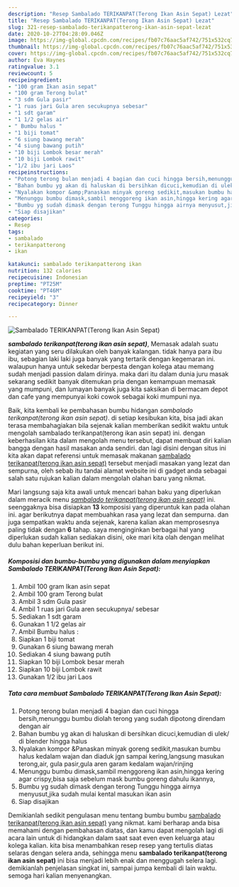 ```yaml
---
description: "Resep Sambalado TERIKANPAT(Terong Ikan Asin Sepat) Lezat"
title: "Resep Sambalado TERIKANPAT(Terong Ikan Asin Sepat) Lezat"
slug: 321-resep-sambalado-terikanpatterong-ikan-asin-sepat-lezat
date: 2020-10-27T04:28:09.046Z
image: https://img-global.cpcdn.com/recipes/fb07c76aac5af742/751x532cq70/sambalado-terikanpatterong-ikan-asin-sepat-foto-resep-utama.jpg
thumbnail: https://img-global.cpcdn.com/recipes/fb07c76aac5af742/751x532cq70/sambalado-terikanpatterong-ikan-asin-sepat-foto-resep-utama.jpg
cover: https://img-global.cpcdn.com/recipes/fb07c76aac5af742/751x532cq70/sambalado-terikanpatterong-ikan-asin-sepat-foto-resep-utama.jpg
author: Eva Haynes
ratingvalue: 3.1
reviewcount: 5
recipeingredient:
- "100 gram Ikan asin sepat"
- "100 gram Terong bulat"
- "3 sdm Gula pasir"
- "1 ruas jari Gula aren secukupnya sebesar"
- "1 sdt garam"
- "1 1/2 gelas air"
- " Bumbu halus "
- "1 biji tomat"
- "6 siung bawang merah"
- "4 siung bawang putih"
- "10 biji Lombok besar merah"
- "10 biji Lombok rawit"
- "1/2 ibu jari Laos"
recipeinstructions:
- "Potong terong bulan menjadi 4 bagian dan cuci hingga bersih,menunggu bumbu diolah terong yang sudah dipotong direndam dengan air"
- "Bahan bumbu yg akan di haluskan di bersihkan dicuci,kemudian di ulek/ di blender hingga halus"
- "Nyalakan kompor &amp;Panaskan minyak goreng sedikit,masukan bumbu halus kedalam wajan dan diaduk jgn sampai kering,langsung masukan terong,air, gula pasir,gula aren garam kedalam wajan/rinjing"
- "Menunggu bumbu dimask,sambil menggoreng ikan asin,hingga kering agar crispy,bisa saja sebelum mask bumbu goreng dahulu ikannya,"
- "Bumbu yg sudah dimask dengan terong Tunggu hingga airnya menyusut,jika sudah mulai kental masukan ikan asin"
- "Siap disajikan"
categories:
- Resep
tags:
- sambalado
- terikanpatterong
- ikan

katakunci: sambalado terikanpatterong ikan 
nutrition: 132 calories
recipecuisine: Indonesian
preptime: "PT25M"
cooktime: "PT46M"
recipeyield: "3"
recipecategory: Dinner

---
```



![Sambalado TERIKANPAT(Terong Ikan Asin Sepat)](https://img-global.cpcdn.com/recipes/fb07c76aac5af742/751x532cq70/sambalado-terikanpatterong-ikan-asin-sepat-foto-resep-utama.jpg)

<b><i>sambalado terikanpat(terong ikan asin sepat)</i></b>, Memasak adalah suatu kegiatan yang seru dilakukan oleh banyak kalangan. tidak hanya para ibu ibu, sebagian laki laki juga banyak yang tertarik dengan kegemaran ini. walaupun hanya untuk sekedar berpesta dengan kolega atau memang sudah menjadi passion dalam dirinya. maka dari itu dalam dunia juru masak sekarang sedikit banyak ditemukan pria dengan kemampuan memasak yang mumpuni, dan lumayan banyak juga kita saksikan di bermacam depot dan cafe yang mempunyai koki cowok sebagai koki mumpuni nya.



Baik, kita kembali ke pembahasan bumbu hidangan <i>sambalado terikanpat(terong ikan asin sepat)</i>. di setiap kesibukan kita, bisa jadi akan terasa membahagiakan bila sejenak kalian memberikan sedikit waktu untuk mengolah sambalado terikanpat(terong ikan asin sepat) ini. dengan keberhasilan kita dalam mengolah menu tersebut, dapat membuat diri kalian bangga dengan hasil masakan anda sendiri. dan lagi disini dengan situs ini kita akan dapat referensi untuk memasak makanan <u>sambalado terikanpat(terong ikan asin sepat)</u> tersebut menjadi masakan yang lezat dan sempurna, oleh sebab itu tandai alamat website ini di gadget anda sebagai salah satu rujukan kalian dalam mengolah olahan baru yang nikmat.


Mari langsung saja kita awali untuk mencari bahan baku yang diperlukan dalam meracik menu <u><i>sambalado terikanpat(terong ikan asin sepat)</i></u> ini. seenggaknya bisa disiapkan <b>13</b> komposisi yang diperuntuk kan pada olahan ini. agar berikutnya dapat membuahkan rasa yang lezat dan sempurna. dan juga sempatkan waktu anda sejenak, karena kalian akan memprosesnya paling tidak dengan <b>6</b> tahap. saya menginginkan berbagai hal yang diperlukan sudah kalian sediakan disini, oke mari kita olah dengan melihat dulu bahan keperluan berikut ini.

<!--inarticleads1-->

##### Komposisi dan bumbu-bumbu yang digunakan dalam menyiapkan Sambalado TERIKANPAT(Terong Ikan Asin Sepat):

1. Ambil 100 gram Ikan asin sepat
1. Ambil 100 gram Terong bulat
1. Ambil 3 sdm Gula pasir
1. Ambil 1 ruas jari Gula aren secukupnya/ sebesar
1. Sediakan 1 sdt garam
1. Gunakan 1 1/2 gelas air
1. Ambil  Bumbu halus :
1. Siapkan 1 biji tomat
1. Gunakan 6 siung bawang merah
1. Sediakan 4 siung bawang putih
1. Siapkan 10 biji Lombok besar merah
1. Siapkan 10 biji Lombok rawit
1. Gunakan 1/2 ibu jari Laos




<!--inarticleads2-->

##### Tata cara membuat Sambalado TERIKANPAT(Terong Ikan Asin Sepat):

1. Potong terong bulan menjadi 4 bagian dan cuci hingga bersih,menunggu bumbu diolah terong yang sudah dipotong direndam dengan air
1. Bahan bumbu yg akan di haluskan di bersihkan dicuci,kemudian di ulek/ di blender hingga halus
1. Nyalakan kompor &amp;Panaskan minyak goreng sedikit,masukan bumbu halus kedalam wajan dan diaduk jgn sampai kering,langsung masukan terong,air, gula pasir,gula aren garam kedalam wajan/rinjing
1. Menunggu bumbu dimask,sambil menggoreng ikan asin,hingga kering agar crispy,bisa saja sebelum mask bumbu goreng dahulu ikannya,
1. Bumbu yg sudah dimask dengan terong Tunggu hingga airnya menyusut,jika sudah mulai kental masukan ikan asin
1. Siap disajikan




Demikianlah sedikit pengulasan menu tentang bumbu bumbu <u>sambalado terikanpat(terong ikan asin sepat)</u> yang nikmat. kami berharap anda bisa memahami dengan pembahasan diatas, dan kamu dapat mengolah lagi di acara lain untuk di hidangkan dalam saat saat even even keluarga atau kolega kalian. kita bisa menambahkan resep resep yang tertulis diatas selaras dengan selera anda, sehingga menu <b>sambalado terikanpat(terong ikan asin sepat)</b> ini bisa menjadi lebih enak dan menggugah selera lagi. demikianlah penjelasan singkat ini, sampai jumpa kembali di lain waktu. semoga hari kalian menyenangkan.
